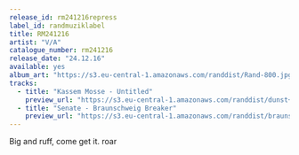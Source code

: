 ```yaml
---
release_id: rm241216repress
label_id: randmuziklabel
title: RM241216
artist: "V/A"
catalogue_number: rm241216
release_date: "24.12.16"
available: yes
album_art: "https://s3.eu-central-1.amazonaws.com/randdist/Rand-800.jpg"
tracks:
  - title: "Kassem Mosse - Untitled"
    preview_url: "https://s3.eu-central-1.amazonaws.com/randdist/dunst+cut+up+edit.mp3"
  - title: "Senate - Braunschweig Breaker"
    preview_url: "https://s3.eu-central-1.amazonaws.com/randdist/braunschweig+breaker.mp3"
---
```

Big and ruff, come get it. roar 
